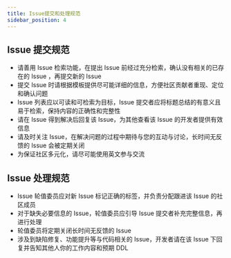 ```yaml
---
title: Issue提交和处理规范
sidebar_position: 4
---
```


## Issue 提交规范

- 请善用 Issue 检索功能，在提出 Issue 前经过充分检索，确认没有相关的已存在的 Issue ，再提交新的 Issue
- 提交 Issue 时请根据模板提供尽可能详细的信息，方便社区贡献者重现、定位和确认问题
- Issue 列表应以可读和可检索为目标，Issue 提交者应将标题总结的有意义且易于检索，保持内容的正确性和完整性
- 请在 Issue 得到解决后回复该 Issue，为其他查看该 Issue 的开发者提供有效信息
- 请及时关注 Issue，在解决问题的过程中期待与您的互动与讨论，长时间无反馈的 Issue 会被定期关闭
- 为保证社区多元化，请尽可能使用英文参与交流

## Issue 处理规范

- Issue 轮值委员应对新 Issue 标记正确的标签，并负责分配跟进该 Issue 的社区成员
- 对于缺失必要信息的 Issue，轮值委员应引导 Issue 提交者补充完整信息，再进行处理
- 轮值委员将定期关闭长时间无反馈的 Issue
- 涉及到缺陷修复、功能提升等与代码相关的 Issue，开发者请在该 Issue 下回复并告知其他人你的工作内容和预期 DDL
